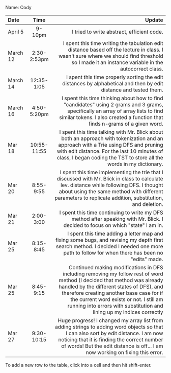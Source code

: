Name: Cody

| Date     |    Time     |                                                                                                                                                                                                                                                                                                                                 Update |
|:---------|:-----------:|---------------------------------------------------------------------------------------------------------------------------------------------------------------------------------------------------------------------------------------------------------------------------------------------------------------------------------------:|
| April 5  |   9-10pm    |                                                                                                                                                                                                                                                                                             I tried to write abstract, efficient code. |
| March 12 | 2:30-2:53pm |                                                                                                                                        I spent this time writing the tabulation edit distance based off the lecture in class. I wasn't sure where we should find threshold so I made it an instance variable in the autocorrect class. |
| March 14 | 12:35-1:05  |                                                                                                                                                                                                                       I spent this time properly sorting the edit distances by alphabetical and then by edit distance and tested them. |
| March 16 | 4:50-5:20pm |                                                                                                                        I spent this time thinking about how to find "candidates" using 2 grams and 3 grams, specifically an array of array lists to find similar tokens. I also created a function that finds n-grams of a given word. |
| Mar 18   | 10:55-11:55 |                                                                              I spent this time talking with Mr. Blick about both an approach with tokenization and an approach with a Trie using DFS and pruning with edit distance. For the last 10 minutes of class, I began coding the TST to store all the words in my dictionary. |
| Mar 20   |  8:55-9:55  |                                                                                    I spent this time implementing the trie that I discussed with Mr. Blick in class to calculate lev. distance while following DFS. I thought about using the same method with different parameters to replicate addition, substitution, and deletion. |
| Mar 21   |  2:00-3:00  |                                                                                                                                                                                                        I spent this time continuing to write my DFS method after speaking with Mr. Blick. I decided to focus on which "state" I am in. |
| Mar 25   |  8:15-8:45  |                                                                                                                                             I spent this time adding a letter map and fixing some bugs, and revising my depth first search method. I decided I needed one more path to follow for when there has been no "edits" made. |
| Mar 25   |  8:45-9:15  | Continued making modifications in DFS including removing my follow rest of word method (I decided that method was already handled by the different states of DFS), and therefore creating another base case for if the current word exists or not. I still am running into errors with substitution and lining up my indices correctly |
| Mar 27   | 9:30-10:15  |                                                                   Huge progress! I changed my array list from adding strings to adding word objects so that I can also sort by edit distance. I am now noticing that it is finding the correct number of words! But the edit distance is off... I am now working on fixing this error. |


To add a new row to the table, click into a cell and then hit shift-enter.